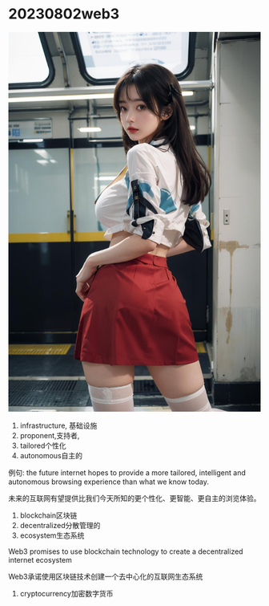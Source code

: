 # 20230802web3

![](a.jpg)

1. infrastructure, 基础设施
2. proponent,支持者,
3. tailored个性化
4. autonomous自主的

例句: the future internet hopes to provide a more tailored, intelligent and autonomous browsing experience than what we know today.

未来的互联网有望提供比我们今天所知的更个性化、更智能、更自主的浏览体验。

1. blockchain区块链
2. decentralized分散管理的
3. ecosystem生态系统

Web3 promises to use blockchain technology to create a decentralized internet ecosystem

Web3承诺使用区块链技术创建一个去中心化的互联网生态系统

1. cryptocurrency加密数字货币